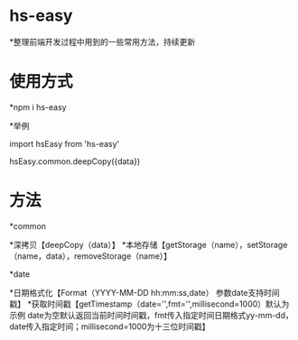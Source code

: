 # hs-easy
 *整理前端开发过程中用到的一些常用方法，持续更新

# 使用方式
 *npm i hs-easy

 *举例

import hsEasy from 'hs-easy'

hsEasy.common.deepCopy({data})

# 方法

 *common

 *深拷贝【deepCopy（data）】
 *本地存储【getStorage（name），setStorage（name，data），removeStorage（name）】


 *date
 
 *日期格式化【Format（YYYY-MM-DD hh:mm:ss,date） 参数date支持时间戳】
 *获取时间戳【getTimestamp（date='',fmt='',millisecond=1000）默认为示例 date为空默认返回当前时间时间戳，fmt传入指定时间日期格式yy-mm-dd，date传入指定时间；millisecond=1000为十三位时间戳】